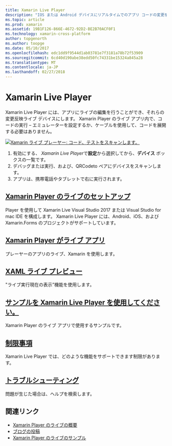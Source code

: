 ```yaml
---
title: Xamarin Live Player
description: "IOS または Android デバイスにリアルタイムでのアプリ コードの変更をテストします。"
ms.topic: article
ms.prod: xamarin
ms.assetid: 19B1F126-866E-4672-92D2-BE2B70ACF0F1
ms.technology: xamarin-cross-platform
author: topgenorth
ms.author: toopge
ms.date: 05/10/2017
ms.openlocfilehash: edc1dd9f9544d1ab03781e7f3181a78b72f53909
ms.sourcegitcommit: 6cd40d190abe38edd50fc74331be15324a845a28
ms.translationtype: MT
ms.contentlocale: ja-JP
ms.lasthandoff: 02/27/2018
---
```

# <a name="xamarin-live-player"></a>Xamarin Live Player

Xamarin Live Player には、アプリにライブの編集を行うことができ、それらの変更反映ライブ デバイスにします。 Xamarin Player のライブ アプリ内で、コードの実行 – エミュレーターを設定するか、ケーブルを使用して、コードを展開する必要はありません。

[ ![Xamarin ライブ プレーヤー: コード、テストをスキャンします。](images/xamarin-live.png)](images/xamarin-live-sml.png)

1. 有効にする、 *Xamarin Live Player*で**設定**から選択してから、**デバイス** ボックスの一覧です。
2. デバッグまたは実行、および、QRCodeto ペアにデバイスをスキャンします。
3. アプリは、携帯電話やタブレットで右に実行されます。

## <a name="xamarin-live-player-setupinstallmd"></a>[Xamarin Player のライブのセットアップ](install.md)

Player を使用して Xamarin Live Visual Studio 2017 または Visual Studio for mac IDE を構成します。 Xamarin Live Player には、Android、iOS、および Xamarin.Forms のプロジェクトがサポートしています。

## <a name="xamarin-live-player-appplayermd"></a>[Xamarin Player がライブ アプリ](player.md)

プレーヤーのアプリのライブ、Xamarin を使用します。

## <a name="xaml-live-previewinglive-viewmd"></a>[XAML ライブ プレビュー](live-view.md)

"ライブ実行現在の表示"機能を使用します。

## <a name="samples-to-try-with-xamarin-live-playersamplesmd"></a>[サンプルを Xamarin Live Player を使用してください。](samples.md)

Xamarin Player のライブ アプリで使用するサンプルです。

## <a name="limitationslimitationsmd"></a>[制限事項](limitations.md)

Xamarin Live Player では、どのような機能をサポートできます制限があります。

## <a name="troubleshootingtroubleshootingmd"></a>[トラブルシューティング](troubleshooting.md)

問題が生じた場合は、ヘルプを検索します。


## <a name="related-links"></a>関連リンク

- [Xamarin Player のライブの概要](https://xamarin.com/live)
- [ブログの投稿](https://blog.xamarin.com/live-player/)
- [Xamarin Player のライブのサンプル](https://developer.xamarin.com/samples/xamarin-live-player/all/)
